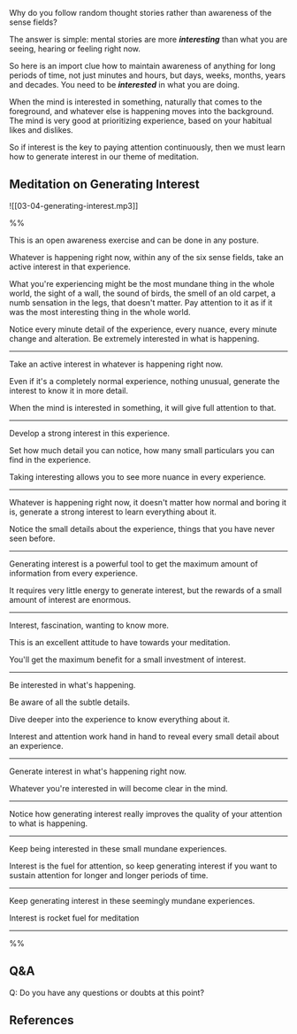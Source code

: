 Why do you follow random thought stories rather than awareness of the sense fields?

The answer is simple: mental stories are more ***interesting*** than what you are seeing, hearing or feeling right now.

So here is an import clue how to maintain awareness of anything for long periods of time, not just minutes and hours, but days, weeks, months, years and decades. You need to be ***interested*** in what you are doing. 

When the mind is interested in something, naturally that comes to the foreground, and whatever else is happening moves into the background. The mind is very good at prioritizing experience, based on your habitual likes and dislikes. 

So if interest is the key to paying attention continuously, then we must learn how to generate interest in our theme of meditation. 

## Meditation on Generating Interest

![[03-04-generating-interest.mp3]]

%%

This is an open awareness exercise and can be done in any posture.

Whatever is happening right now, within any of the six sense fields, take an active interest in that experience. 

What you're experiencing might be the most mundane thing in the whole world, the sight of a wall, the sound of birds, the smell of an old carpet, a numb sensation in the legs, that doesn't matter. Pay attention to it as if it was the most interesting thing in the whole world. 

Notice every minute detail of the experience, every nuance, every minute change and alteration. Be extremely interested in what is happening. 

---

Take an active interest in whatever is happening right now. 

Even if it's a completely normal experience, nothing unusual, generate the interest to know it in more detail. 

When the mind is interested in something, it will give full attention to that. 

---

Develop a strong interest in this experience. 

Set how much detail you can notice, how many small particulars you can find in the experience. 

Taking interesting allows you to see more nuance in every experience. 

---

Whatever is happening right now, it doesn't matter how normal and boring it is, generate a strong interest to learn everything about it. 

Notice the small details about the experience, things that you have never seen before. 

---

Generating interest is a powerful tool to get the maximum amount of information from every experience. 

It requires very little energy to generate interest, but the rewards of a small amount of interest are enormous. 

---

Interest, fascination, wanting to know more. 

This is an excellent attitude to have towards your meditation. 

You'll get the maximum benefit for a small investment of interest. 

---

Be interested in what's happening. 

Be aware of all the subtle details. 

Dive deeper into the experience to know everything about it. 

Interest and attention work hand in hand to reveal every small detail about an experience. 

---

Generate interest in what's happening right now. 

Whatever you're interested in will become clear in the mind. 

---

Notice how generating interest really improves the quality of your attention to what is happening. 

---

Keep being interested in these small mundane experiences. 

Interest is the fuel for attention, so keep generating interest if you want to sustain attention for longer and longer periods of time.

---

Keep generating interest in these seemingly mundane experiences.

Interest is rocket fuel for meditation

---


%%

## Q&A

Q: Do you have any questions or doubts at this point?

## References



